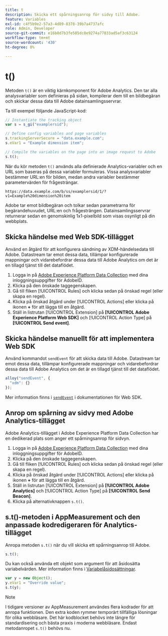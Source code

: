 ```yaml
---
title: t
description: Skicka ett spårningsanrop för sidvy till Adobe.
feature: Variables
exl-id: c4f5b9e2-57a3-4d89-8378-39b7a4737afc
role: Admin, Developer
source-git-commit: e16b0d7b3fe585dc8e9274a77833ad5af3c63124
workflow-type: tm+mt
source-wordcount: '430'
ht-degree: 0%

---
```


# t()

Metoden `t()` är en viktig kärnkomponent för Adobe Analytics. Den tar alla analysvariabler som definieras på sidan, kompilerar dem till en bildbegäran och skickar dessa data till Adobe datainsamlingsservrar.

Ta till exempel följande JavaScript-kod:

```js
// Instantiate the tracking object
var s = s_gi("examplersid");

// Define config variables and page variables
s.trackingServerSecure = "data.example.com";
s.eVar1 = "Example dimension item";

// Compile the variables on the page into an image request to Adobe
s.t();
```

När du kör metoden `t()` används alla definierade Analytics-variabler och en URL som baseras på dessa variabler formuleras. Vissa analysvariabler bestämmer URL:en för bilden, medan andra variabler bestämmer parametervärden för frågesträngar.

```text
https://data.example.com/b/ss/examplersid/1/?v1=Example%20dimension%20item
```

Adobe tar emot bildbegäran och tolkar sedan parametrarna för begärandehuvudet, URL:en och frågesträngen. Datainsamlingsservrar returnerar sedan en genomskinlig 1x1-pixelbild som visas osynligt på din webbplats.

## Skicka händelse med Web SDK-tillägget

Använd en åtgärd för att konfigurera sändning av XDM-händelsedata till Adobe. Datastream tar emot dessa data, tillämpar konfigurerade mappningar och vidarebefordrar dessa data till Adobe Analytics om det är en tillagd tjänst till det dataflödet.

1. Logga in på [Adobe Experience Platform Data Collection](https://experience.adobe.com/data-collection) med dina inloggningsuppgifter för AdobeID.
1. Klicka på den önskade taggegenskapen.
1. Gå till fliken [!UICONTROL Rules] och klicka sedan på önskad regel (eller skapa en regel).
1. Klicka på önskad åtgärd under [!UICONTROL Actions] eller klicka på ikonen **+** för att lägga till en åtgärd.
1. Ställ in listrutan [!UICONTROL Extension] på **[!UICONTROL Adobe Experience Platform Web SDK]** och [!UICONTROL Action Type] på **[!UICONTROL Send event]**.

## Skicka händelse manuellt för att implementera Web SDK

Använd kommandot `sendEvent` för att skicka data till Adobe. Datastream tar emot dessa data, tillämpar konfigurerade mappningar och vidarebefordrar dessa data till Adobe Analytics om det är en tillagd tjänst till det dataflödet.

```js
alloy("sendEvent", {
  "xdm": {}
});
```

Mer information finns i [`sendEvent`](https://experienceleague.adobe.com/en/docs/experience-platform/web-sdk/commands/sendevent/overview) i dokumentationen för Web SDK.

## Anrop om spårning av sidvy med Adobe Analytics-tillägget

Adobe Analytics-tillägget i Adobe Experience Platform Data Collection har en dedikerad plats som anger ett spårningsanrop för sidvyn.

1. Logga in på [Adobe Experience Platform Data Collection](https://experience.adobe.com/data-collection) med dina inloggningsuppgifter för AdobeID.
1. Klicka på den önskade taggegenskapen.
1. Gå till fliken [!UICONTROL Rules] och klicka sedan på önskad regel (eller skapa en regel).
1. Klicka på önskad åtgärd under [!UICONTROL Actions] eller klicka på ikonen **+** för att lägga till en åtgärd.
1. Ställ in listrutan [!UICONTROL Extension] på **[!UICONTROL Adobe Analytics]** och [!UICONTROL Action Type] på **[!UICONTROL Send Beacon]**.
1. Klicka på alternativknappen `s.t()`.

## s.t()-metoden i AppMeasurement och den anpassade kodredigeraren för Analytics-tillägget

Anropa metoden `s.t()` när du vill skicka ett spårningsanrop till Adobe.

```js
s.t();
```

Du kan också använda ett objekt som argument för att åsidosätta variabelvärden. Mer information finns i [Variabelåsidosättningar](../../js/overrides.md).

```js
var y = new Object();
y.eVar1 = "Override value";
s.t(y);
```

>[!NOTE]
>
>I tidigare versioner av AppMeasurement användes flera kodrader för att anropa funktionen. Den extra koden rymmer temporärt tillfälliga lösningar för olika webbläsare. Det här kodblocket behövs inte längre för standardisering och bästa praxis i moderna webbläsare. Endast metodanropet `s.t()` behövs nu.
